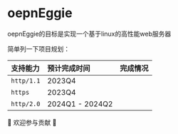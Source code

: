 # oepnEggie

oepnEggie的目标是实现一个基于linux的高性能web服务器

简单列一下项目规划：

| 支持能力       | 预计完成时间          | 完成情况 |
|:-----------|:----------------|:-----|
| `http/1.1` | 2023Q4          |      |
| `https`    | 2023Q4          |      |
| `http/2.0` | 2024Q1 - 2024Q2 |      |

:dog: 欢迎参与贡献 :dog: